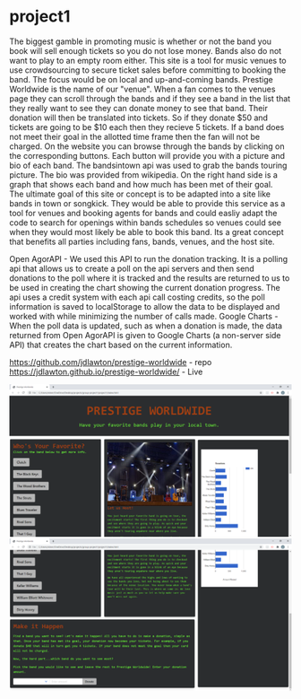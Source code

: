 # project1
The biggest gamble in promoting music is whether or not the band you book will sell enough tickets so you do not lose money.  Bands also do not want to play to an empty room either.
This site is a tool for music venues to use crowdsourcing to secure ticket sales before committing to 
booking the band. The focus would be on local and up-and-coming bands.  Prestige Worldwide is the name of our "venue".
When a fan comes to the venues page they can scroll through the bands and if they see a band in the list 
that they really want to see they can donate money to see that band. Their donation will then be translated into tickets. So if they donate $50 and tickets are going to be $10 each then they recieve 5 tickets. If a band does not meet their goal in the allotted time frame then the fan will not be charged.
On the website you can browse through the bands by clicking on the corresponding buttons. Each button will provide you with a picture and bio of each band.  The bandsintown api was used to grab the bands touring picture.  The bio was provided from wikipedia.  On the right hand side is a graph that shows each band and how much has been met of their goal.  
The ultimate goal of this site or concept is to be adapted into a site like bands in town or songkick. They would be able to provide this service as a tool for venues and booking agents for bands and could easliy adapt the code to search for openings within bands schedules so venues could see when they would most likely be able to book this band.  Its a great concept that benefits all parties including fans, bands, venues, and the host site.

Open AgorAPI - We used this API to run the donation tracking. It is a polling api that allows us to create a poll on the api servers and then send donations to the poll where it is tracked and the results are returned to us to be used in creating the chart showing the current donation progress. The api uses a credit system with each api call costing credits, so the poll information is saved to localStorage to allow the data to be displayed and worked with while minimizing the number of calls made.
Google Charts - When the poll data is updated, such as when a donation is made, the data returned from Open AgorAPI is given to Google Charts (a non-server side API) that creates the chart based on the current information.

https://github.com/jdlawton/prestige-worldwide - repo
https://jdlawton.github.io/prestige-worldwide/  - Live

![Project Screenshot1](/screenshot1.png?raw=true)
![Project Screenshot2](/screenshot2.png?raw=true)



